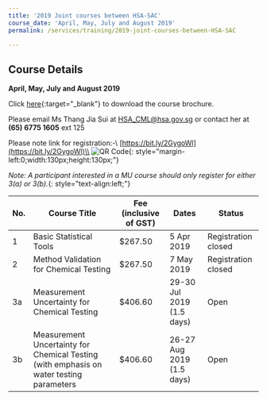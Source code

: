 ```yaml
---
title: '2019 Joint courses between HSA-SAC'
course_date: 'April, May, July and August 2019'
permalink: /services/training/2019-joint-courses-between-HSA-SAC

---
```



## Course Details
**April, May, July and August 2019**

Click [here](/files/training/Course-brochure-2019.pdf){:target="_blank"} to download the course brochure.
 
Please email Ms Thang Jia Sui at <HSA_CML@hsa.gov.sg> or contact her at **(65) 6775 1605** ext 125


Please note link for registration:-\\
[https://bit.ly/2GygoWl](https://bit.ly/2GygoWl)\\
![QR Code](/images/QR-Code.png){: style="margin-left:0;width:130px;height:130px;"}
<!-- Comment: the '{:style=""}' at the end of the markdown image syntax is used to align the image to the left of the screen and also to resize the image -->
*Note: A participant interested in a MU course should only register for either 3(a) or 3(b).*{: style="text-align:left;"}



| No. | Course Title | Fee (inclusive of GST) |  Dates | Status |
|-----|--------------|------------------------|--------|--------|
| 1 | Basic Statistical Tools | $267.50 | 5 Apr 2019 | Registration closed |
| 2 | Method Validation for Chemical Testing | $267.50 | 7 May 2019 | Registration closed |
| 3a | Measurement Uncertainty for Chemical Testing | $406.60 | 29-30 Jul 2019 (1.5 days) | Open |
| 3b | Measurement Uncertainty for Chemical Testing (with emphasis on water testing parameters | $406.60 | 26-27 Aug 2019 (1.5 days) | Open |
